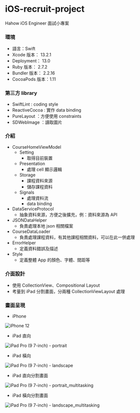 # iOS-recruit-project
Hahow iOS Engineer 面試小專案

### 環境

* 語言：Swift
* Xcode 版本： 13.2.1
* Deployment： 13.0
* Ruby 版本： 2.7.2
* Bundler 版本： 2.2.16
* CocoaPods 版本：1.11

### 第三方 library

* SwiftLint : coding style
* ReactiveCocoa : 實作 data binding
* PureLayout ：方便使用 constraints
* SDWebImage ：讀取圖片

### 介紹

* CourseHomeViewModel
  * Setting
    * 取得目前裝置
  * Presentation
    * 處理 cell 顯示邏輯  
  * Storage
    * 課程資料來源
    * 儲存課程資料
  * Signals
    * 處理資料流
    * data binding
* DataServiceProtocol
  * 抽象資料來源，方便之後擴充，例：資料來源為 API
* JSONDataHelper
  * 負責處理本地 json 相關檔案
* CourseDataLoader
  * 負責處理課程資料，有其他課程相關資料，可以在此一併處理
* ErrorHelper
  * 定義資料錯誤及描述
* Style
  * 定義整體 App 的顏色、字體、間距等

### 介面設計

* 使用 CollectionView、Compositional Layout
* 考量到 iPad 分割畫面，分兩種 CollectionViewLayout 處理

### 畫面呈現

* iPhone

 ![iPhone 12](https://user-images.githubusercontent.com/12155964/173267891-8bbbf0ea-50e3-4481-b700-bf87f771d6f5.gif)
 
* iPad 直向

![iPad Pro (9 7-inch) - portrait](https://user-images.githubusercontent.com/12155964/173268283-8315b9e8-07ac-412a-8b6c-bcf530107be8.gif)

* iPad 橫向

![iPad Pro (9 7-inch) - landscape](https://user-images.githubusercontent.com/12155964/173267869-a733a102-cec1-4845-bf4c-2839a45e2515.gif)

* iPad 直向分割畫面

![iPad Pro (9 7-inch) - portrait_multitasking](https://user-images.githubusercontent.com/12155964/173267944-3763d58a-49dc-46ac-a410-596090f0647d.gif)

* iPad 橫向分割畫面

![ iPad Pro (9 7-inch) - landscape_multitasking ](https://user-images.githubusercontent.com/12155964/173267958-74757d7d-c507-4b5c-812e-af86b99f631f.gif)





